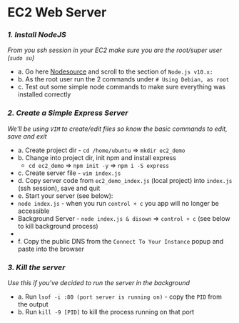 # EC2 Web Server

### *1. Install NodeJS*
*From you ssh session in your EC2 make sure you are the root/super user (`sudo su`)*
 - a. Go here [Nodesource][install node on] and scroll to the section of `Node.js v10.x:`
 - b. As the root user run the 2 commands under `# Using Debian, as root`
 - c. Test out some simple node commands to make sure everything was installed correctly

### *2. Create a Simple Express Server*
*We'll be using `VIM` to create/edit files so know the basic commands to edit, save and exit*
 - a. Create project dir - `cd /home/ubuntu` => `mkdir ec2_demo`
 - b. Change into project dir, init npm and install express
   - `cd ec2_demo` => `npm init -y` => `npm i -S express`
 - c. Create server file - `vim index.js`
 - d. Copy server code from `ec2_demo_index.js` (local project) into `index.js` (ssh session), save and quit
 - e. Start your server (see below):
  - `node index.js` - when you run `control + c` you app will no longer be accessible
  - Background Server - `node index.js & disown` => `control + c` (see below to kill background process)
 - 
 - f. Copy the public DNS from the `Connect To Your Instance` popup and paste into the browser


### *3. Kill the server*
*Use this if you've decided to run the server in the background*
 - a. Run `lsof -i :80 (port server is running on)` - copy the `PID` from the output
 - b. Run `kill -9 [PID]` to kill the process running on that port

[install node on]: https://github.com/nodesource/distributions/blob/master/README.md#installation-instructions